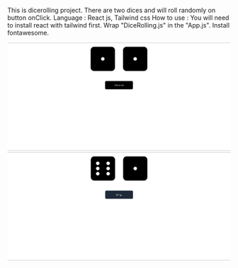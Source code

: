 This is dicerolling project. There are two dices and will roll randomly on button onClick.
Language : React js, Tailwind css
How to use : You will need to install react with tailwind first. 
Wrap "DiceRolling.js" in the "App.js".
Install fontawesome.


![Alt Text](dice-roll-preview1.png)
![Alt Text](dice-roll-preview2.png)
